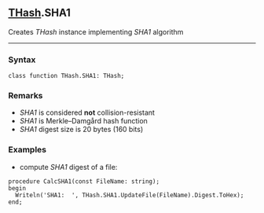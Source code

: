 ## [THash](../thash.md).SHA1

Creates *THash* instance implementing *SHA1* algorithm

---
### Syntax
```delphi
class function THash.SHA1: THash;
```

### Remarks

*   *SHA1* is considered **not** collision-resistant
*   *SHA1* is Merkle–Damgård hash function
*   *SHA1* digest size is 20 bytes (160 bits)

### Examples

*   compute *SHA1* digest of a file:
```delphi
procedure CalcSHA1(const FileName: string);
begin
  Writeln('SHA1:  ', THash.SHA1.UpdateFile(FileName).Digest.ToHex);
end;
```
